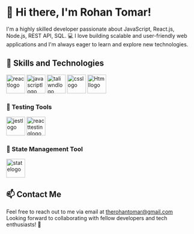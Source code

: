# 👋 Hi there, I'm Rohan Tomar!

I'm a highly skilled developer passionate about JavaScript, React.js, Node.js, REST API, SQL. 💻 I love building scalable and user-friendly web applications and I'm always eager to learn and explore new technologies.

## 💪 Skills and Technologies
<div style={display:flex;gap:10;justifyContent:space-between}>
<img src="https://res.cloudinary.com/rohanss/image/upload/v1696663492/react-2_ypmtqi.svg" alt="reactlogo" width="50" height="50">
<img src="https://res.cloudinary.com/rohanss/image/upload/v1696663491/logo-javascript_lv2uel.svg" alt="javascriptlogo" width="50" height="50">
<img src="https://res.cloudinary.com/rohanss/image/upload/v1696663492/tailwindcss_k1ar4a.svg" alt="taliwndlogo" width="50" height="50">
<img src="https://res.cloudinary.com/rohanss/image/upload/v1696663492/css-3_szzz9u.svg" alt="csslogo" width="50" height="50">
<img src="https://res.cloudinary.com/rohanss/image/upload/v1696663492/html-1_nthhe1.svg" alt="Htmllogo" width="50" height="50">
</div>

### 🧪 Testing Tools
<div style={display:flex;gap:"10";justifyContent:"space-between"}>
<img src="https://res.cloudinary.com/rohanss/image/upload/v1696665915/jest-svgrepo-com_dothfh.svg" alt="jestlogo" width="50" height="50">
<img src="https://cdn.image.st-hatena.com/image/square/3cdf272e65fa8ac7d79033c868921ba18c62c982/backend=imagemagick;height=200;version=1;width=200/https%3A%2F%2Ftesting-library.com%2Fimg%2Foctopus-128x128.png" alt="reacttestinglogo" width="50" height="50">
</div>

### 💼 State Management Tool
<img src="https://res.cloudinary.com/rohanss/image/upload/v1696669193/redux_x7ldzd.svg" alt="statelogo" width="50" height="50">




## 📫 Contact Me

Feel free to reach out to me via email at [therohantomar@gmail.com](mailto:therohantomar@gmail.com)  
Looking forward to collaborating with fellow developers and tech enthusiasts! 🤝

